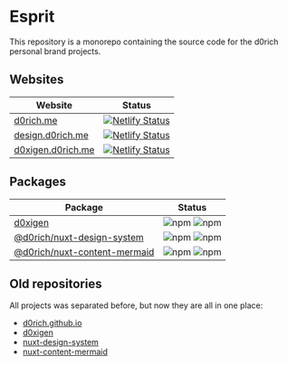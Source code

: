 # Esprit

This repository is a monorepo containing the source code for the d0rich personal brand projects.

## Websites

| Website     | Status      |
| ----------- | ----------- |
| [d0rich.me](https://d0rich.me)|[![Netlify Status](https://api.netlify.com/api/v1/badges/7f6ac5ab-454b-4072-9d5c-7b5e5d79d8aa/deploy-status)](https://app.netlify.com/sites/d0rich-me/deploys)|
| [design.d0rich.me](https://design.d0rich.me)|[![Netlify Status](https://api.netlify.com/api/v1/badges/60e1e406-b797-4d9c-a19d-4d71e373eb67/deploy-status)](https://app.netlify.com/sites/design-d0rich-me/deploys)|
| [d0xigen.d0rich.me](https://d0xigen.d0rich.me)|[![Netlify Status](https://api.netlify.com/api/v1/badges/f0606994-1b25-43be-a12c-8ce0e6941970/deploy-status)](https://app.netlify.com/sites/d0xigen-d0rich-me/deploys)|

## Packages

| Package     | Status      |
| ----------- | ----------- |
| [d0xigen](https://www.npmjs.com/package/d0xigen)|![npm](https://img.shields.io/npm/v/d0xigen) ![npm](https://img.shields.io/npm/dy/d0xigen)|
| [@d0rich/nuxt-design-system](https://www.npmjs.com/package/@d0rich/nuxt-design-system)|![npm](https://img.shields.io/npm/v/%40d0rich%2Fnuxt-design-system) ![npm](https://img.shields.io/npm/dy/%40d0rich%2Fnuxt-design-system)|
| [@d0rich/nuxt-content-mermaid](https://www.npmjs.com/package/@d0rich/nuxt-content-mermaid)|![npm](https://img.shields.io/npm/v/%40d0rich%2Fnuxt-content-mermaid) ![npm](https://img.shields.io/npm/dy/%40d0rich%2Fnuxt-content-mermaid)|

## Old repositories

All projects was separated before, but now they are all in one place:

- [d0rich.github.io](https://github.com/d0rich/d0rich.github.io)
- [d0xigen](https://github.com/d0rich/d0xigen)
- [nuxt-design-system](https://github.com/d0rich/nuxt-design-system)
- [nuxt-content-mermaid](https://github.com/d0rich/nuxt-content-mermaid)
